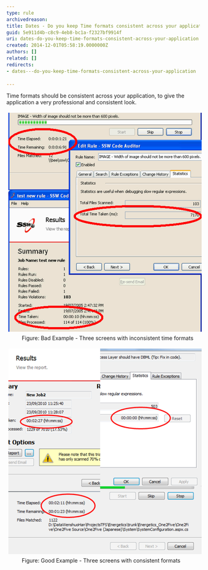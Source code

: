 ```yaml
---
type: rule
archivedreason: 
title: Dates - Do you keep Time formats consistent across your application?
guid: 5e911d4b-c8c9-4eb8-bc1a-f2327bf9914f
uri: dates-do-you-keep-time-formats-consistent-across-your-application
created: 2014-12-01T05:58:19.0000000Z
authors: []
related: []
redirects:
- dates---do-you-keep-time-formats-consistent-across-your-application

---
```


Time formats should be consistent across your application, to give the                      application a very professional and consistent look.

<!--endintro-->
<dl class="badImage"><dt> 
      <img alt="Bad Example" src="../../assets/BadExampleTP.gif" style="margin:5px;width:550px;">
   </dt><dd> Figure: Bad Example - Three screens with inconsistent time formats</dd></dl><dl class="goodImage"><dt> 
      <img alt="Good Example" src="../../assets/GoodExampleTP.gif" style="margin:5px;">
   </dt><dd> Figure: Good Example - Three screens with consistent formats</dd></dl>
